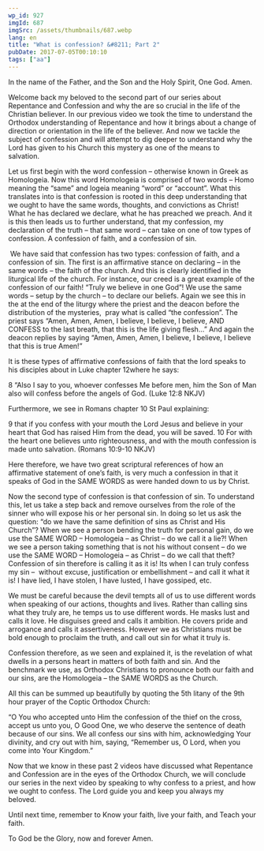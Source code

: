 ```yaml
---
wp_id: 927
imgId: 687
imgSrc: /assets/thumbnails/687.webp
lang: en
title: "What is confession? &#8211; Part 2"
pubDate: 2017-07-05T00:10:10
tags: ["aa"]
---
```


<!-- page: 6 -->

<p>In the name of the Father, and the Son and the Holy Spirit, One God. Amen. <span data-ccp-props="{&quot;201341983&quot;:0,&quot;335559739&quot;:160,&quot;335559740&quot;:259}"> </span></p>
<p>Welcome back my beloved to the second part of our series about Repentance and Confession and why the are so crucial in the life of the Christian believer. In our previous video we took the time to understand the Orthodox understanding of Repentance and how it brings about a change of direction or orientation in the life of the believer. And now we tackle the subject of confession and will attempt to dig deeper to understand why the Lord has given to his Church this mystery as one of the means to salvation.  <span data-ccp-props="{&quot;201341983&quot;:0,&quot;335559739&quot;:160,&quot;335559740&quot;:259}"> </span></p>
<p>Let us first begin with the word confession – otherwise known in Greek as Homologeia. Now this word Homologeia is comprised of two words – Homo meaning the “same” and logeia meaning “word” or “account”. What this translates into is that confession is rooted in this deep understanding that we ought to have the same words, thoughts, and convictions as Christ! What he has declared we declare, what he has preached we preach. And it is this then leads us to further understand, that my confession, my declaration of the truth – that same word &#8211; can take on one of tow types of confession. A confession of faith, and a confession of sin. <span data-ccp-props="{&quot;201341983&quot;:0,&quot;335559739&quot;:160,&quot;335559740&quot;:259}"> </span></p>
<p><span data-ccp-props="{&quot;201341983&quot;:0,&quot;335559739&quot;:160,&quot;335559740&quot;:259}"> </span>We have said that confession has two types: confession of faith, and a confession of sin. The first is an affirmative stance on declaring – in the same words – the faith of the church. And this is clearly identified in the liturgical life of the church. For instance, our creed is a great example of the confession of our faith! “Truly we believe in one God”! We use the same words – setup by the church – to declare our beliefs. Again we see this in the at the end of the liturgy where the priest and the deacon before the distribution of the mysteries,  pray what is called “the confession”. The priest says “Amen, Amen, Amen, I believe, I believe, I believe, AND CONFESS to the last breath, that this is the life giving flesh…” And again the deacon replies by saying “Amen, Amen, Amen, I believe, I believe, I believe that this is true Amen!” <span data-ccp-props="{&quot;201341983&quot;:0,&quot;335559739&quot;:160,&quot;335559740&quot;:259}"> </span></p>
<p>It is these types of affirmative confessions of faith that the lord speaks to his disciples about in Luke chapter 12where he says: <span data-ccp-props="{&quot;201341983&quot;:0,&quot;335559739&quot;:160,&quot;335559740&quot;:259}"> </span></p>
<p>8 “Also I say to you, whoever confesses Me before men, him the Son of Man also will confess before the angels of God. (Luke 12:8 NKJV) <span data-ccp-props="{&quot;201341983&quot;:0,&quot;335559739&quot;:160,&quot;335559740&quot;:259}"> </span></p>
<p>Furthermore, we see in Romans chapter 10 St Paul explaining: <span data-ccp-props="{&quot;201341983&quot;:0,&quot;335559739&quot;:160,&quot;335559740&quot;:259}"> </span></p>
<p>9 that if you confess with your mouth the Lord Jesus and believe in your heart that God has raised Him from the dead, you will be saved. 10 For with the heart one believes unto righteousness, and with the mouth confession is made unto salvation. (Romans 10:9-10 NKJV) <span data-ccp-props="{&quot;201341983&quot;:0,&quot;335559739&quot;:160,&quot;335559740&quot;:259}"> </span></p>
<p>Here therefore, we have two great scriptural references of how an affirmative statement of one’s faith, is very much a confession in that it speaks of God in the SAME WORDS as were handed down to us by Christ. <span data-ccp-props="{&quot;201341983&quot;:0,&quot;335559739&quot;:160,&quot;335559740&quot;:259}"> </span></p>
<p>Now the second type of confession is that confession of sin. To understand this, let us take a step back and remove ourselves from the role of the sinner who will expose his or her personal sin. In doing so let us ask the question: “do we have the same definition of sins as Christ and His Church”? When we see a person bending the truth for personal gain, do we use the SAME WORD – Homologeia – as Christ – do we call it a lie?! When we see a person taking something that is not his without consent – do we use the SAME WORD – Homologeia – as Christ – do we call that theft? Confession of sin therefore is calling it as it is! Its when I can truly confess my sin &#8211;  without excuse, justification or embellishment – and call it what it is! I have lied, I have stolen, I have lusted, I have gossiped, etc. <span data-ccp-props="{&quot;201341983&quot;:0,&quot;335559739&quot;:160,&quot;335559740&quot;:259}"> </span></p>
<p>We must be careful because the devil tempts all of us to use different words when speaking of our actions, thoughts and lives. Rather than calling sins what they truly are, he temps us to use different words. He masks lust and calls it love. He disguises greed and calls it ambition. He covers pride and arrogance and calls it assertiveness. However we as Christians must be bold enough to proclaim the truth, and call out sin for what it truly is. <span data-ccp-props="{&quot;201341983&quot;:0,&quot;335559739&quot;:160,&quot;335559740&quot;:259}"> </span></p>
<p>Confession therefore, as we seen and explained it, is the revelation of what dwells in a persons heart in matters of both faith and sin. And the benchmark we use, as Orthodox Christians to pronounce both our faith and our sins, are the Homologeia – the SAME WORDS as the Church. <span data-ccp-props="{&quot;201341983&quot;:0,&quot;335559739&quot;:160,&quot;335559740&quot;:259}"> </span></p>
<p>All this can be summed up beautifully by quoting the 5<span data-fontsize="11">th</span> litany of the 9<span data-fontsize="11">th</span> hour prayer of the Coptic Orthodox Church: <span data-ccp-props="{&quot;201341983&quot;:0,&quot;335559739&quot;:160,&quot;335559740&quot;:259}"> </span></p>
<p>“O You who accepted unto Him the confession of the thief on the cross, accept us unto you, O Good One, we who deserve the sentence of death because of our sins. We all confess our sins with him, acknowledging Your divinity, and cry out with him, saying, “Remember us, O Lord, when you come into Your Kingdom.”<span data-ccp-props="{&quot;201341983&quot;:0,&quot;335559739&quot;:160,&quot;335559740&quot;:259}"> </span></p>
<p>Now that we know in these past 2 videos have discussed what Repentance and Confession are in the eyes of the Orthodox Church, we will conclude our series in the next video by speaking to why confess to a priest, and how we ought to confess. The Lord guide you and keep you always my beloved. <span data-ccp-props="{&quot;201341983&quot;:0,&quot;335559739&quot;:160,&quot;335559740&quot;:259}"> </span></p>
<p>Until next time, remember to Know your faith, live your faith, and Teach your faith. <span data-ccp-props="{&quot;201341983&quot;:0,&quot;335559739&quot;:160,&quot;335559740&quot;:259}"> </span></p>
<p>To God be the Glory, now and forever Amen.  <span data-ccp-props="{&quot;201341983&quot;:0,&quot;335559739&quot;:160,&quot;335559740&quot;:259}"> </span></p>
